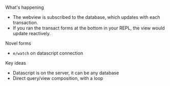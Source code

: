 What's happening
* The webview is subscribed to the database, which updates with each transaction.
* If you ran the transact forms at the bottom in your REPL, the view would update reactively.

Novel forms
* `e/watch` on datascript connection

Key ideas
* Datascript is on the server, it can be any database
* Direct query/view composition, with a loop